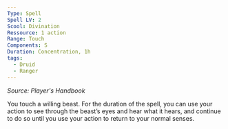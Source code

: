 ```yaml
---
Type: Spell
Spell LV: 2
Scool: Divination
Ressource: 1 action
Range: Touch
Components: S
Duration: Concentration, 1h
tags:
  - Druid
  - Ranger
---
```

_Source: Player's Handbook_

You touch a willing beast. For the duration of the spell, you can use your action to see through the beast’s eyes and hear what it hears, and continue to do so until you use your action to return to your normal senses.